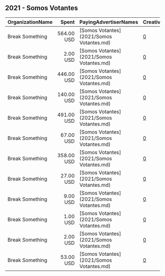 ## 2021 - Somos Votantes 
|OrganizationName|Spent|PayingAdvertiserNames|CreativeUrls|Impressions|Genders|AgeBrackets|CountryCodes|BillingAddresses|CandidateBallotInformation|
|:---|---:|:---|:---|---:|:---|:---|:---|:---|:---|
|Break Something|564.00 USD|[Somos Votantes](2021/Somos Votantes.md)|[0](https://www.snap.com/political-ads/asset/11ccde11152d09563b2eea97224635f68690df2cac09d16db757ad9008840123?mediaType=mp4)|84,427||18+|united states|"1768 Columbia Road NW #3,Washington,20009,US"|Somos Votantes|
|Break Something|2.00 USD|[Somos Votantes](2021/Somos Votantes.md)|[0](https://www.snap.com/political-ads/asset/11ccde11152d09563b2eea97224635f68690df2cac09d16db757ad9008840123?mediaType=mp4)|542||18+|united states|"1768 Columbia Road NW #3,Washington,20009,US"|Somos Votantes|
|Break Something|446.00 USD|[Somos Votantes](2021/Somos Votantes.md)|[0](https://www.snap.com/political-ads/asset/872800d7c5f8eb1aff4efb9f00893bb8d2f68b9343bcee2bc265cb4b8a637d25?mediaType=mp4)|57,331||18+|united states|"1768 Columbia Road NW #3,Washington,20009,US"|Somos Votantes|
|Break Something|140.00 USD|[Somos Votantes](2021/Somos Votantes.md)|[0](https://www.snap.com/political-ads/asset/64f11c31e2562ff7e4de7b693d1e91b3b5b106c2dc089d21e2b4e9676863dea8?mediaType=mp4)|7,261||18+|united states|"1768 Columbia Road NW #3,Washington,20009,US"|Somos Votantes|
|Break Something|491.00 USD|[Somos Votantes](2021/Somos Votantes.md)|[0](https://www.snap.com/political-ads/asset/01a2d4883956fbc6f803f59eb892691eabe1ea9234ee6d6c384aeac24e586327?mediaType=mp4)|53,951||18+|united states|"1768 Columbia Road NW #3,Washington,20009,US"|Somos Votantes|
|Break Something|67.00 USD|[Somos Votantes](2021/Somos Votantes.md)|[0](https://www.snap.com/political-ads/asset/bafa2220d7540984a83a3f33ac525d814ca114cd846f2f0ad51ced0994a71651?mediaType=mp4)|4,713||18+|united states|"1768 Columbia Road NW #3,Washington,20009,US"|Somos Votantes|
|Break Something|358.00 USD|[Somos Votantes](2021/Somos Votantes.md)|[0](https://www.snap.com/political-ads/asset/3aaa9da568b800c33ef2cf4fc188c20469eaf5034e3306170bab7647b8f55d6b?mediaType=mp4)|49,687||18+|united states|"1768 Columbia Road NW #3,Washington,20009,US"|Somos Votantes|
|Break Something|27.00 USD|[Somos Votantes](2021/Somos Votantes.md)|[0](https://www.snap.com/political-ads/asset/8322882e683949452017a6631c6a3ddc0b3d1a6fd294a9d6ee8e7d1d83fe4f37?mediaType=mp4)|2,167||18+|united states|"1768 Columbia Road NW #3,Washington,20009,US"|Somos Votantes|
|Break Something|9.00 USD|[Somos Votantes](2021/Somos Votantes.md)|[0](https://www.snap.com/political-ads/asset/01a2d4883956fbc6f803f59eb892691eabe1ea9234ee6d6c384aeac24e586327?mediaType=mp4)|1,826||18+|united states|"1768 Columbia Road NW #3,Washington,20009,US"|Somos Votantes|
|Break Something|1.00 USD|[Somos Votantes](2021/Somos Votantes.md)|[0](https://www.snap.com/political-ads/asset/872800d7c5f8eb1aff4efb9f00893bb8d2f68b9343bcee2bc265cb4b8a637d25?mediaType=mp4)|299||18+|united states|"1768 Columbia Road NW #3,Washington,20009,US"|Somos Votantes|
|Break Something|2.00 USD|[Somos Votantes](2021/Somos Votantes.md)|[0](https://www.snap.com/political-ads/asset/3aaa9da568b800c33ef2cf4fc188c20469eaf5034e3306170bab7647b8f55d6b?mediaType=mp4)|446||18+|united states|"1768 Columbia Road NW #3,Washington,20009,US"|Somos Votantes|
|Break Something|53.00 USD|[Somos Votantes](2021/Somos Votantes.md)|[0](https://www.snap.com/political-ads/asset/2376925a10dd16b768c44325a0ba95ec40c9c3f5e4f4c931265bf312f9fdc16e?mediaType=mp4)|2,976||18+|united states|"1768 Columbia Road NW #3,Washington,20009,US"|Somos Votantes|

